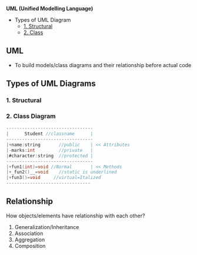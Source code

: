 **UML (Unified Modelling Language)**
- Types of UML Diagram
  - [1. Structural](#st)
  - [2. Class](#cl)

## UML
- To build models/class diagrams and their relationship before actual code

## Types of UML Diagrams
<a name=st></a>
### 1. Structural

<a name=cl></a>
### 2. Class Diagram
```c
---------------------------------
|      Student //classname      |
---------------------------------
|+name:string       //public    | << Attributes
|-marks:int         //private   |
|#character:string  //protected |
---------------------------------
|+fun1(int)=void //Normal       | << Methods
|+_fun2()__=void    //static is underlined
|+fun3()=void     //virtual=Italized
--------------------------------
```

## Relationship
How objects/elements have relationship with each other?
1. Generalization/Inheritance
2. Association
3. Aggregation
4. Composition

